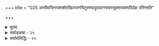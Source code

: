 +++
title = "025 अस्यैवाचिन्त्यशक्तेरखिलजनयितुस्स्यादुपादानभावस्सूक्ष्माव्यक्तादिदेहः परिणमति"

+++
<details><summary>मूलम्</summary>

अस्यैवाचिन्त्यशक्तेरखिलजनयितुस्स्यादुपादानभावस्सूक्ष्माव्यक्तादिदेहः परिणमति यतोऽनेकधा स्थूलवृत्त्या ।  
निष्कृष्टेऽस्मिन् शरीरिण्य(खि)मलगुणगणालङ्कृतानन्दरूपे संपद्यन्ते समस्तास्समुचितगतयो निर्विकारादिवादाः ॥ २५ ॥
</details>

<details><summary>सर्वाङ्कषा - २५</summary>

तं होवाच । यं वै सोम्यैतमणिमानं न निभालयसे, एतस्य वै सोम्यैषोऽणिम्न एवं महान्यग्रोधस्तिष्ठति ॥ श्रद्धत्स्व सौम्य' इति । (छां. 6-12- 1,2) । एतदपेक्षयापि किं विवरणं देयम् ॥ 

। 

अयमाशयः – बीजत्वेन प्रसिद्धं यल्लोके द्रव्यम्, वस्तुतो न तद्वीजम् मूषिकाघातबीजादिभ्योऽङ्कुरोत्पत्तेरदर्शनात् । अतस्सूक्ष्ममतीन्द्रियमेव किञ्चिद्बीजशब्दार्थः । दृश्यमानं तु तस्याधिष्ठानमात्रम् । एवं सत्यपि एकस्माद्बीजात् वृक्षो यदा भवति, तदा स वृक्षो बीजे पूर्वं सन्, उतासन् ? । असत्त्वे कथम् तस्माद्व्यवस्थिततया कश्चन एव वृक्षो भवेत् ? असत्त्वाविशेषात् सर्वं सर्वस्माद्भवेत् । तथाऽऽदर्शनात् सत्त्वपक्ष एव स्वीकार्यः । वृक्षो बीजेऽस्तीत्यस्य कोऽर्थः ? यादृशस्थूलरूपेण वृक्षो दृश्यतेऽनन्तरम्, तादृशस्थूलरूपेण सत्त्वं प्रत्यक्षविरुद्धम् । सर्वोऽपि वृक्षः काण्डशाखापत्रपुष्पफलादिरूपस्तथैव बीजे न स्यादेव, अथापि केनचिद्रूपेण स्यादेव; अन्यथा तस्मात्तादृशस्यैव वृक्षस्य विकास इति व्यवस्था न स्यात् । अतः पत्रपुष्पाद्यात्मकः महान् वृक्षः येन केनचिदनिर्वचनीयेन सूक्ष्मरूपेण बीजे वर्तत इत्येतावन्मात्रं वक्तव्यम् । अथापि 'पत्रपुष्पादिकं बीजे वर्तते इत्यस्य, असङ्कीर्ण तादृग्रूपेण विकासार्हसूक्ष्मरूपेण वर्तते इत्यभिप्रायेण, भाविदृष्ट्या यथा पत्रपुष्पादिशब्दप्रयोगः, तथैव प्रकृतेऽपि चिदचिदीश्वररूपेण परिणामार्हसूक्ष्मावस्थारूपेण सर्वं ब्रह्मणि वर्तत इति भाविदृष्ट्या चिदचिच्छब्दप्रयोगः, न तु प्रलयकालिकस्थितिदृष्ट्या । अतश्च सूक्षावस्थस्य 

अत्रास्यैवाचार्यवर्यस्य न्यायास 



धाराणविमुक्रमात् (निरंशस्यापि घटते 

420 

प्रादेशिकाविकारिता 

[ एकस्यैव निमित्तोपादानत्वे ] 

दख्यः 

171. कर्तोपादानमेव स्वसुखमुखगुणे स्वप्रयत्नप्रसूते 

संयोगं स्वस्य मूर्तेः स्वयमुपजनयन्नीश्वरोऽप्येवमिष्टः । 

ब्रह्मणः स्थूलावस्थाप्राप्तौ विशेषणयोर्विशेष्यस्य च तत्तत्स्वरूपानुगुणोऽन्यथाभावोऽनिवार्य इत्युपादानम्, कार्यानुकूलसङ्कल्पवत्त्वान्निमित्तं चेत्यभिन्ननिमित्तोपादानम् ब्रह्मेति न किञ्चिदपहीनम् ॥ 

नन्वस्त्विदं सर्वम् । 'अभिन्ननिमित्तोपादान' पदस्य विग्रहोऽभिधीयताम् ! कोऽयं बालिशः प्रश्नः ! शब्दस्तु संप्रतिपन्नः । उच्यतां यथासंभवं विग्रहः । श्रूयताम् – 'नानाव्याकरणाभिज्ञबहुविद्वत्परिग्रहे । शब्दासाधुत्वमाहुर्ये शाब्दिकांस्तान्न मन्महे ॥' (त. टी.) इति सिंहगर्जनम् ॥ २५ ॥
</details>

<details><summary>सर्वार्थसिद्धिः - २५</summary>

अस्यैवाचिन्त्यशक्तेरखिलजनयितुस्स्यादुपादानभाव-  
स्सूक्ष्माव्यक्तादिदेहः परिणमति यतोऽनेकधा स्थूलवृत्त्या ।  
निष्कृष्टेऽस्मिन् शरीरिण्य[खि]मलगुणगणालङ्कृतानन्दरूपे  
संपद्यन्ते समस्तास्समुचितगतयो निर्विकारादिवादाः ॥ २५ ॥  
श्रुतिसिद्धस्य विश्वकर्तुः श्रौतमुपादानत्वमपि प्रस्तौति - अस्येति ॥ अखिलजनयितुरस्यैवेति विरोधशङ्कासूचनम्; अचिन्त्यशक्तेरिति परिहारनिदानगर्भम् । विकारापुरुषार्थनिषेधकशास्त्रविरोधशान्त्यै सर्वोपादानत्वं बालयुवपरिणतिवत् सद्वारकमित्याह - सूक्ष्मेति । सूक्ष्मस्थूलत्वोक्तिर्हेतुकार्यभावघटनार्था । अनेकधेत्युक्त्या -'तम एकीभवतीत्यादिप्रसिद्धप्राच्यावस्थातो वैषम्यं व्यज्यते । उपादानतया विकाराद्याश्रयस्य कथं तदभावोपदेश इत्यत्राह - निष्कृष्ट इति ॥ २५ ॥
</details>


